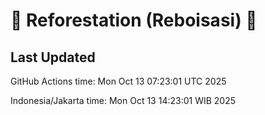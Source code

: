 
# 🌳 Reforestation (Reboisasi) 🌲

## Last Updated

GitHub Actions time: Mon Oct 13 07:23:01 UTC 2025

Indonesia/Jakarta time: Mon Oct 13 14:23:01 WIB 2025
